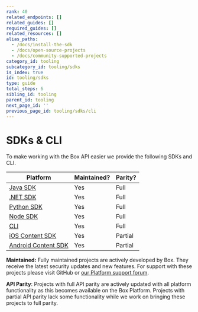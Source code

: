 ```yaml
---
rank: 40
related_endpoints: []
related_guides: []
required_guides: []
related_resources: []
alias_paths:
  - /docs/install-the-sdk
  - /docs/open-source-projects
  - /docs/community-supported-projects
category_id: tooling
subcategory_id: tooling/sdks
is_index: true
id: tooling/sdks
type: guide
total_steps: 6
sibling_id: tooling
parent_id: tooling
next_page_id: ''
previous_page_id: tooling/sdks/cli
---
```


# SDKs & CLI

To make working with the Box API easier we provide the following SDKs and CLI.

| Platform                          | Maintained? | Parity? |
| --------------------------------- | ----------- | ------- |
| [Java SDK][javasdk]               | Yes         | Full    |
| [.NET SDK][dotnetsdk]             | Yes         | Full    |
| [Python SDK][pythonsdk]           | Yes         | Full    |
| [Node SDK][nodesdk]               | Yes         | Full    |
| [CLI][cli]                        | Yes         | Full    |
| [iOS Content SDK][iossdk]         | Yes         | Partial |
| [Android Content SDK][androidsdk] | Yes         | Partial |

<Message type="notice">

**Maintained:** Fully maintained projects are actively developed by Box. They
receive the latest security updates and new features. For support with these
projects please visit GitHub or [our Platform support forum][forum].

**API Parity**: Projects with full API parity are actively updated with all
platform functionality as this becomes available on the Box Platform. Projects
with partial API parity lack some functionality while we work on bringing
these projects to full parity.

</Message>

[javasdk]: https://github.com/box/box-java-sdk
[dotnetsdk]: https://github.com/box/box-windows-sdk-v2
[pythonsdk]: https://github.com/box/box-python-sdk
[nodesdk]: https://github.com/box/box-node-sdk
[iossdk]: https://github.com/box/box-ios-sdk
[androidsdk]: https://github.com/box/box-android-sdk
[cli]: https://github.com/box/boxcli
[forum]: https://community.box.com/t5/Developer-Forum/bd-p/DeveloperForum
